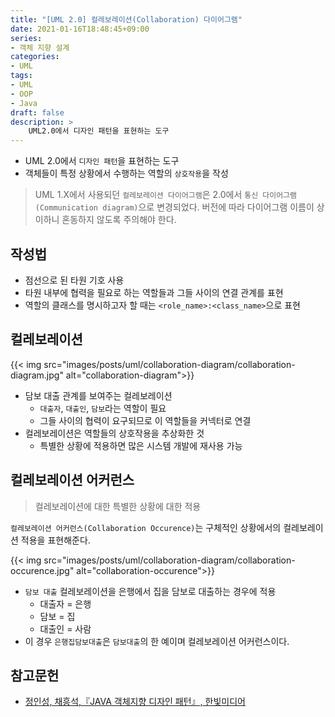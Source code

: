 ```yaml
---
title: "[UML 2.0] 컬레보레이션(Collaboration) 다이어그램"
date: 2021-01-16T18:48:45+09:00
series:
- 객체 지향 설계
categories:
- UML
tags:
- UML
- OOP
- Java
draft: false
description: >
    UML2.0에서 디자인 패턴을 표현하는 도구
---
```


- UML 2.0에서 `디자인 패턴`을 표현하는 도구
- 객체들이 특정 상황에서 수행하는 역할의 `상호작용`을 작성

> UML 1.X에서 사용되던 `컬레보레이션 다이어그램`은 2.0에서 `통신 다이어그램(Communication diagram)`으로 변경되었다. 버전에 따라 다이어그램 이름이 상이하니 혼동하지 않도록 주의해야 한다.

작성법
---

- 점선으로 된 타원 기호 사용
- 타원 내부에 협력을 필요로 하는 역할들과 그들 사이의 연결 관계를 표현
- 역할의 클래스를 명시하고자 할 때는 `<role_name>:<class_name>`으로 표현

컬레보레이션
---

{{< img src="images/posts/uml/collaboration-diagram/collaboration-diagram.jpg" alt="collaboration-diagram">}}

- 담보 대출 관계를 보여주는 컬레보레이션
    - `대출자`, `대출인`, `담보`라는 역할이 필요
    - 그들 사이의 협력이 요구되므로 이 역할들을 커넥터로 연결 
- 컬레보레이션은 역할들의 상호작용을 추상화한 것
    - 특별한 상황에 적용하면 많은 시스템 개발에 재사용 가능

컬레보레이션 어커런스
---

> 컬레보레이션에 대한 특별한 상황에 대한 적용

`컬레보레이션 어커런스(Collaboration Occurence)`는 구체적인 상황에서의 컬레보레이션 적용을 표현해준다.

{{< img src="images/posts/uml/collaboration-diagram/collaboration-occurence.jpg" alt="collaboration-occurence">}}

- `담보 대출` 컬레보레이션을 은행에서 집을 담보로 대출하는 경우에 적용
    - 대출자 = 은행
    - 담보 = 집
    - 대출인 = 사람
- 이 경우 `은행집담보대출`은 `담보대출`의 한 예이며 컬레보레이션 어커런스이다.

참고문헌
---

- [정인성, 채흥석,『JAVA 객체지향 디자인 패턴』, 한빛미디어](http://www.yes24.com/Product/Goods/12501269)
